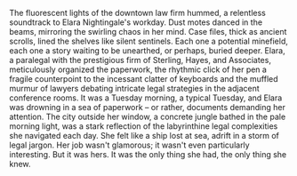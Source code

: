 The fluorescent lights of the downtown law firm hummed, a relentless soundtrack to Elara Nightingale's workday.  Dust motes danced in the beams, mirroring the swirling chaos in her mind.  Case files, thick as ancient scrolls, lined the shelves like silent sentinels.  Each one a potential minefield, each one a story waiting to be unearthed, or perhaps, buried deeper.  Elara, a paralegal with the prestigious firm of Sterling, Hayes, and Associates, meticulously organized the paperwork, the rhythmic click of her pen a fragile counterpoint to the incessant clatter of keyboards and the muffled murmur of lawyers debating intricate legal strategies in the adjacent conference rooms.  It was a Tuesday morning, a typical Tuesday, and Elara was drowning in a sea of paperwork – or rather, documents demanding her attention.  The city outside her window, a concrete jungle bathed in the pale morning light, was a stark reflection of the labyrinthine legal complexities she navigated each day.  She felt like a ship lost at sea, adrift in a storm of legal jargon.  Her job wasn't glamorous; it wasn't even particularly interesting.  But it was hers.  It was the only thing she had, the only thing she knew.
